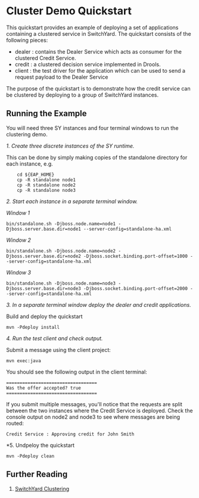 # Cluster Demo Quickstart

This quickstart provides an example of deploying a set of applications containing a clustered service in SwitchYard.  The quickstart consists of the following pieces:

* dealer : contains the Dealer Service which acts as consumer for the clustered Credit Service.
* credit : a clustered decision service implemented in Drools.  
* client : the test driver for the application which can be used to send a request payload to the Dealer Service

The purpose of the quickstart is to demonstrate how the credit service can be clustered by deploying to a group of SwitchYard instances.  

## Running the Example

You will need three SY instances and four terminal windows to run the clustering demo.

*1. Create three discrete instances of the SY runtime.*

This can be done by simply making copies of the standalone directory for each instance, e.g.
```
    cd ${EAP_HOME}
    cp -R standalone node1
    cp -R standalone node2
    cp -R standalone node3
```

*2. Start each instance in a separate terminal window.*

_Window 1_

    bin/standalone.sh -Djboss.node.name=node1 -Djboss.server.base.dir=node1 --server-config=standalone-ha.xml

_Window 2_

    bin/standalone.sh -Djboss.node.name=node2 -Djboss.server.base.dir=node2 -Djboss.socket.binding.port-offset=1000 --server-config=standalone-ha.xml

_Window 3_

    bin/standalone.sh -Djboss.node.name=node3 -Djboss.server.base.dir=node3 -Djboss.socket.binding.port-offset=2000 --server-config=standalone-ha.xml

*3. In a separate terminal window deploy the dealer and credit applications.*

Build and deploy the quickstart

    mvn -Pdeploy install

*4. Run the test client and check output.*

Submit a message using the client project:

    mvn exec:java

You should see the following output in the client terminal:

    ==================================
    Was the offer accepted? true
    ==================================

If you submit multiple messages, you'll notice that the requests are split between the two instances where
the Credit Service is deployed.  Check the console output on node2 and node3 to see where messages are being routed:

    Credit Service : Approving credit for John Smith

*5. Undpeloy the quickstart

    mvn -Pdeploy clean


## Further Reading

1. [SwitchYard Clustering](https://docs.jboss.org/author/display/SWITCHYARD/Clustering)
